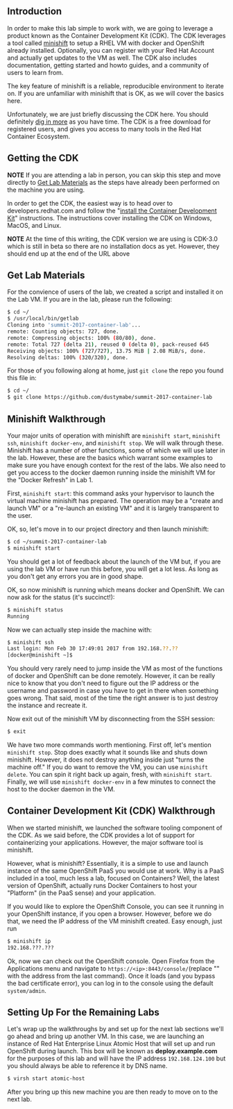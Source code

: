 ## Introduction

In order to make this lab simple to work with, we are going to leverage
a product known as the Container Development Kit (CDK). The CDK leverages a tool called [minishift](https://github.com/minishift/minishift) to setup a RHEL VM with docker and OpenShift already installed. Optionally, you can register with your Red Hat Account and actually get updates to the VM as well. The CDK also includes documentation, getting started and howto guides, and a community of users to learn from.

The key feature of minishift is a reliable, reproducible environment to iterate on. If you are unfamiliar with minishift that is OK, as we will cover the basics here. 

Unfortunately, we are just briefly discussing the CDK here. You should definitely 
[dig in more](http://developers.redhat.com/products/cdk/) as you have time.
The CDK is a free download for registered users, and gives you access to
many tools in the Red Hat Container Ecosystem.

## Getting the CDK

**NOTE** If you are attending a lab in person, you can skip this step
         and move directly to [Get Lab Materials](#get-lab-materials) as 
         the steps have already been performed on the machine you are using.

In order to get the CDK, the easiest way is to head over to developers.redhat.com 
and follow the "[install the Container Development Kit](http://developers.redhat.com/products/cdk/get-started/)" 
instructions. The instructions cover installing the CDK on Windows, 
MacOS, and Linux. 

**NOTE** At the time of this writing, the CDK version we are using is CDK-3.0 
        which is still in beta so there are no installation docs as yet. 
        However, they should end up at the end of the URL above 

## Get Lab Materials

For the convience of users of the lab, we created a script and installed 
it on the Lab VM. If you are in the lab, please run the following:

```bash
$ cd ~/
$ /usr/local/bin/getlab 
Cloning into 'summit-2017-container-lab'...
remote: Counting objects: 727, done.
remote: Compressing objects: 100% (80/80), done.
remote: Total 727 (delta 21), reused 0 (delta 0), pack-reused 645
Receiving objects: 100% (727/727), 13.75 MiB | 2.08 MiB/s, done.
Resolving deltas: 100% (320/320), done.    
```

For those of you following along at home, just `git clone` the repo you 
found this file in:

```bash
$ cd ~/
$ git clone https://github.com/dustymabe/summit-2017-container-lab
```

## Minishift Walkthrough

Your major units of operation with minishift are `minishift start`, `minishift ssh`, 
`minishift docker-env`, and `minishift stop`. We will walk through these. 
Minishift has a number of other functions, some of which we will use later in the lab. However, these are the basics which warrant some examples to make sure you have enough context for the rest of the labs. We also need to get you access to the docker daemon running inside the minishift VM for the "Docker Refresh" in Lab 1.  

First, `minishift start`: this command asks your hypervisor to launch the virtual 
machine minishift has prepared. The operation may be a "create and launch 
VM" or a "re-launch an existing VM" and it is largely transparent to the user. 
 
OK, so, let's move in to our project directory and then launch minishift:

```bash
$ cd ~/summit-2017-container-lab
$ minishift start
```

You should get a lot of feedback about the launch of the VM but, if you are 
using the lab VM or have run this before, you will get a lot less. As long 
as you don't get any errors you are in good shape.

OK, so now minishift is running which means docker and OpenShift. We can now ask for the status (it's succinct!):

```bash
$ minishift status
Running
```

Now we can actually step inside the machine with:

```bash
$ minishift ssh
Last login: Mon Feb 30 17:49:01 2017 from 192.168.??.??
[docker@minishift ~]$ 
```

You should very rarely need to jump inside the VM as most of the functions of docker and OpenShift can be done remotely. However, it can be really nice to know that you don't need to figure out the IP address or the username and password in case you have to get in there when something goes wrong. That said, most of the time the right answer is to just destroy the instance and recreate it.

Now exit out of the minishift VM by disconnecting from the SSH session:

```bash
$ exit
```

We have two more commands worth mentioning. First off, let's mention `minishift stop`. Stop does exactly what it sounds like and shuts down minishift. However, it does not destroy anything inside just "turns the machine off." If you do want to remove the VM, you can use `minishift delete`. You can spin it right back up again, fresh, with `minishift start`. Finally, we will use `minishift docker-env` in a few minutes to connect the host to the docker daemon in the VM.

## Container Development Kit (CDK) Walkthrough

When we started minishift, we launched the software tooling component of the CDK. As we said before, the CDK provides a lot of support for containerizing your applications. However, the major software tool is minishift.

However, what is minishift? Essentially, it is a simple to use and launch instance of the 
same OpenShift PaaS you would use at work. Why is a PaaS included in a tool, 
much less a lab, focused on Containers? Well, the latest version of OpenShift, 
actually runs Docker Containers to host your "Platform" (in the PaaS sense) 
and your application.

If you would like to explore the OpenShift Console, you can see it running 
in your OpenShift instance, if you open a browser. However, before we do that, we need the IP address of the VM minishift created. Easy enough, just run

```bash
$ minishift ip
192.168.???.??? 
```
Ok, now we can check out the OpenShift console. Open Firefox from the Applications menu and navigate to `https://<ip>:8443/console/`(replace "<ip>" with the address from the last command). Once it loads (and you bypass the bad certificate error), you can log in to the console using the default `system/admin`.

## Setting Up For the Remaining Labs

Let's wrap up the walkthroughs by and set up for the next lab sections we'll go ahead and bring up another VM. In this case, we are launching an instance of Red Hat Enterprise Linux Atomic Host that will set up and run OpenShift during launch.
This box will be known as **deploy.example.com** for the purposes of
this lab and will have the IP address `192.168.124.100` but you should always be able to reference it by DNS name.

```bash
$ virsh start atomic-host
```

After you bring up this new machine you are then ready to move on to the
next lab.
